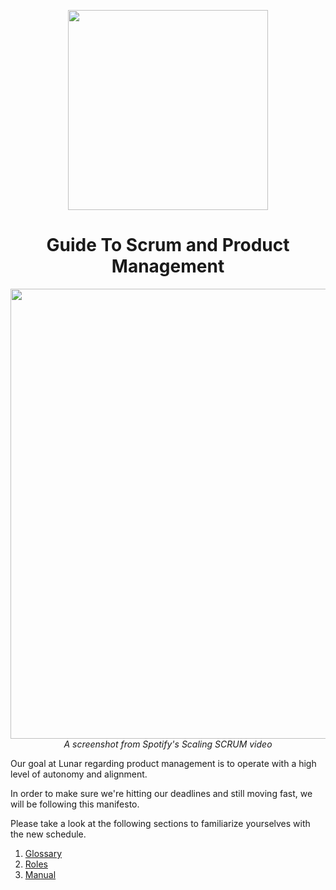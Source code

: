 <p align="center">
  <img src="https://joinlunar.com/wp-content/uploads/2016/10/blue-red-dots.png" width="320px"/>
</p>

<h1 align="center"> Guide To Scrum and Product Management </h1>

<p align="center">
  <img src="http://i.imgur.com/pELz6st.png?1" width="720px"/><br>
  <i>A screenshot from Spotify's Scaling SCRUM video</i>
</p>
Our goal at Lunar regarding product management is to operate with a high level of autonomy and alignment.

In order to make sure we're hitting our deadlines and still moving fast, we will be following this manifesto.

Please take a look at the following sections to familiarize yourselves with the new schedule.

1. [Glossary](https://github.com/gitlunar/mission-manual/wiki/Glossary)
2. [Roles](https://github.com/gitlunar/mission-manual/wiki/Roles)
3. [Manual](https://github.com/gitlunar/mission-manual/wiki/Manual)
